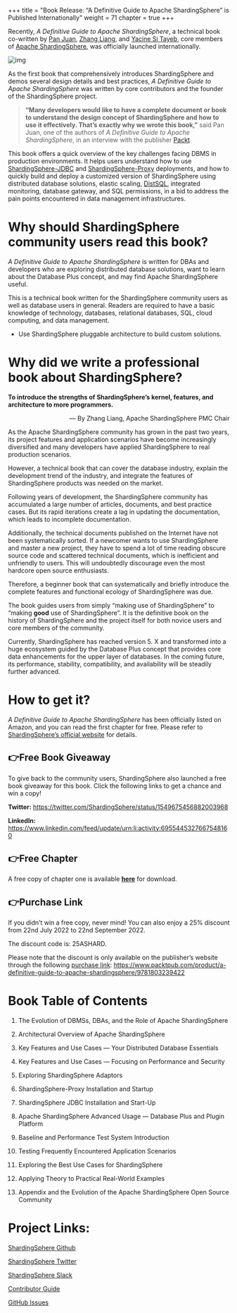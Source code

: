 +++
title = "Book Release: “A Definitive Guide to Apache ShardingSphere” is Published Internationally"
weight = 71
chapter = true 
+++

Recently, *A Definitive Guide to Apache ShardingSphere*, a technical book co-written by [Pan Juan](https://authors.packtpub.com/interview-with-trista-pan/), [Zhang Liang](https://authors.packtpub.com/interview-with-liang-jhang/), and [Yacine Si Tayeb](https://authors.packtpub.com/interview-with-yacine-si-tayeb/), core members of [Apache ShardingSphere](https://shardingsphere.apache.org/), was officially launched internationally.

![img](https://shardingsphere.apache.org/blog/img/2022_08_02_Book_Release_“A_Definitive_Guide_to_Apache_ShardingSphere”_is_Published_Internationally1.png)

As the first book that comprehensively introduces ShardingSphere and demos several design details and best practices, *A Definitive Guide to Apache ShardingSphere* was written by core contributors and the founder of the ShardingSphere project.

> **“Many developers would like to have a complete document or book to understand the design concept of ShardingSphere and how to use it effectively. That’s exactly why we wrote this book,”** said Pan Juan, one of the authors of *A Definitive Guide to Apache ShardingSphere*, in an interview with the publisher [Packt](https://www.packtpub.com/product/a-definitive-guide-to-apache-shardingsphere/9781803239422?_ga=2.37937258.852749829.1658727294-774469931.1657074273).

This book offers a quick overview of the key challenges facing DBMS in production environments. It helps users understand how to use [ShardingSphere-JDBC](https://shardingsphere.apache.org/document/current/en/overview/#shardingsphere-jdbc) and [ShardingSphere-Proxy](https://shardingsphere.apache.org/document/current/en/quick-start/shardingsphere-proxy-quick-start/) deployments, and how to quickly build and deploy a customized version of ShardingSphere using distributed database solutions, elastic scaling, [DistSQL](https://shardingsphere.apache.org/document/5.1.0/en/concepts/distsql/), integrated monitoring, database gateway, and SQL permissions, in a bid to address the pain points encountered in data management infrastructures.

# Why should ShardingSphere community users read this book?

*A Definitive Guide to Apache ShardingSphere* is written for DBAs and developers who are exploring distributed database solutions, want to learn about the Database Plus concept, and may find Apache ShardingSphere useful.

This is a technical book written for the ShardingSphere community users as well as database users in general. Readers are required to have a basic knowledge of technology, databases, relational databases, SQL, cloud computing, and data management.

- Use ShardingSphere pluggable architecture to build custom solutions.

# Why did we write a professional book about ShardingSphere?
**To introduce the strengths of ShardingSphere’s kernel, features, and architecture to more programmers.**

<p align="right">— By Zhang Liang, Apache ShardingSphere PMC Chair</p>

As the Apache ShardingSphere community has grown in the past two years, its project features and application scenarios have become increasingly diversified and many developers have applied ShardingSphere to real production scenarios.

However, a technical book that can cover the database industry, explain the development trend of the industry, and integrate the features of ShardingSphere products was needed on the market.

Following years of development, the ShardingSphere community has accumulated a large number of articles, documents, and best practice cases. But its rapid iterations create a lag in updating the documentation, which leads to incomplete documentation.

Additionally, the technical documents published on the Internet have not been systematically sorted. If a newcomer wants to use ShardingSphere and master a new project, they have to spend a lot of time reading obscure source code and scattered technical documents, which is inefficient and unfriendly to users. This will undoubtedly discourage even the most hardcore open source enthusiasts.

Therefore, a beginner book that can systematically and briefly introduce the complete features and functional ecology of ShardingSphere was due.

The book guides users from simply “making use of ShardingSphere” to “making **good** use of ShardingSphere”. It is the definitive book on the history of ShardingSphere and the project itself for both novice users and core members of the community.

Currently, ShardingSphere has reached version 5. X and transformed into a huge ecosystem guided by the Database Plus concept that provides core data enhancements for the upper layer of databases. In the coming future, its performance, stability, compatibility, and availability will be steadily further advanced.

# How to get it?

*A Definitive Guide to Apache ShardingSphere* has been officially listed on Amazon, and you can read the first chapter for free. Please refer to [ShardingSphere’s official website](https://shardingsphere.apache.org/learning.html) for details.

## 👉Free Book Giveaway

To give back to the community users, ShardingSphere also launched a free book giveaway for this book. Click the following links to get a chance and win a copy!

**Twitter:** https://twitter.com/ShardingSphere/status/1549675456882003968

**LinkedIn:** https://www.linkedin.com/feed/update/urn:li:activity:6955445327667548160

## 👉Free Chapter

A free copy of chapter one is available [**here**](https://www.amazon.com/Definitive-Guide-Apache-ShardingSphere-multi-model-dp-1803239425/dp/1803239425/ref=mt_other?_encoding=UTF8&me=&qid=1655188637&asin=1803239425&revisionId=&format=4&depth=1) for download.

## 👉Purchase Link

If you didn’t win a free copy, never mind! You can also enjoy a 25% discount from 22nd July 2022 to 22nd September 2022.

The discount code is: 25ASHARD.

Please note that the discount is only available on the publisher’s website through the following [purchase link](https://www.packtpub.com/product/a-definitive-guide-to-apache-shardingsphere/9781803239422): https://www.packtpub.com/product/a-definitive-guide-to-apache-shardingsphere/9781803239422

# Book Table of Contents

1. The Evolution of DBMSs, DBAs, and the Role of Apache ShardingSphere

2. Architectural Overview of Apache ShardingSphere

3. Key Features and Use Cases — Your Distributed Database Essentials

4. Key Features and Use Cases — Focusing on Performance and Security

5. Exploring ShardingSphere Adaptors

6. ShardingSphere-Proxy Installation and Startup

7. ShardingSphere JDBC Installation and Start-Up

8. Apache ShardingSphere Advanced Usage — Database Plus and Plugin Platform

9. Baseline and Performance Test System Introduction

10. Testing Frequently Encountered Application Scenarios

11. Exploring the Best Use Cases for ShardingSphere

12. Applying Theory to Practical Real-World Examples

13. Appendix and the Evolution of the Apache ShardingSphere Open Source Community

# Project Links:

[ShardingSphere Github](https://github.com/apache/shardingsphere/issues?page=1&q=is%3Aopen+is%3Aissue+label%3A"project%3A+OpenForce+2022")

[ShardingSphere Twitter](https://twitter.com/ShardingSphere)

[ShardingSphere Slack](https://join.slack.com/t/apacheshardingsphere/shared_invite/zt-sbdde7ie-SjDqo9~I4rYcR18bq0SYTg)

[Contributor Guide](https://shardingsphere.apache.org/community/en/involved/contribute/contributor/)

[GitHub Issues](https://github.com/apache/shardingsphere/issues)
